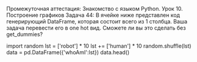 Промежуточная аттестация: Знакомство с языком Python.
Урок 10. Построение графиков
Задача 44: В ячейке ниже представлен код генерирующий DataFrame,
которая состоит всего из 1 столбца.
Ваша задача перевести его в one hot вид.
Сможете ли вы это сделать без get_dummies?

import random
lst = ['robot'] * 10
lst += ['human'] * 10
random.shuffle(lst)
data = pd.DataFrame({'whoAmI':lst})
data.head()